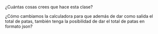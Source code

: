 ¿Cuántas cosas crees que hace esta clase?

¿Cómo cambiamos la calculadora para que además de dar como salida el total de patas, también tenga la posibilidad de dar el total de patas en formato json?